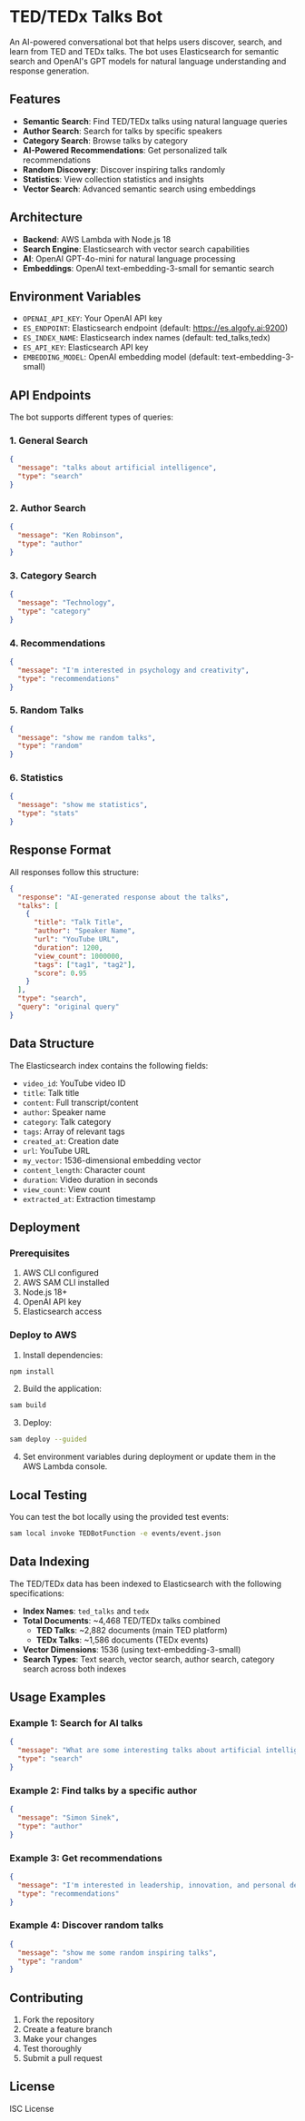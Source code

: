# TED/TEDx Talks Bot

An AI-powered conversational bot that helps users discover, search, and learn from TED and TEDx talks. The bot uses Elasticsearch for semantic search and OpenAI's GPT models for natural language understanding and response generation.

## Features

- **Semantic Search**: Find TED/TEDx talks using natural language queries
- **Author Search**: Search for talks by specific speakers
- **Category Search**: Browse talks by category
- **AI-Powered Recommendations**: Get personalized talk recommendations
- **Random Discovery**: Discover inspiring talks randomly
- **Statistics**: View collection statistics and insights
- **Vector Search**: Advanced semantic search using embeddings

## Architecture

- **Backend**: AWS Lambda with Node.js 18
- **Search Engine**: Elasticsearch with vector search capabilities
- **AI**: OpenAI GPT-4o-mini for natural language processing
- **Embeddings**: OpenAI text-embedding-3-small for semantic search

## Environment Variables

- `OPENAI_API_KEY`: Your OpenAI API key
- `ES_ENDPOINT`: Elasticsearch endpoint (default: https://es.algofy.ai:9200)
- `ES_INDEX_NAME`: Elasticsearch index names (default: ted_talks,tedx)
- `ES_API_KEY`: Elasticsearch API key
- `EMBEDDING_MODEL`: OpenAI embedding model (default: text-embedding-3-small)

## API Endpoints

The bot supports different types of queries:

### 1. General Search
```json
{
  "message": "talks about artificial intelligence",
  "type": "search"
}
```

### 2. Author Search
```json
{
  "message": "Ken Robinson",
  "type": "author"
}
```

### 3. Category Search
```json
{
  "message": "Technology",
  "type": "category"
}
```

### 4. Recommendations
```json
{
  "message": "I'm interested in psychology and creativity",
  "type": "recommendations"
}
```

### 5. Random Talks
```json
{
  "message": "show me random talks",
  "type": "random"
}
```

### 6. Statistics
```json
{
  "message": "show me statistics",
  "type": "stats"
}
```

## Response Format

All responses follow this structure:

```json
{
  "response": "AI-generated response about the talks",
  "talks": [
    {
      "title": "Talk Title",
      "author": "Speaker Name",
      "url": "YouTube URL",
      "duration": 1200,
      "view_count": 1000000,
      "tags": ["tag1", "tag2"],
      "score": 0.95
    }
  ],
  "type": "search",
  "query": "original query"
}
```

## Data Structure

The Elasticsearch index contains the following fields:

- `video_id`: YouTube video ID
- `title`: Talk title
- `content`: Full transcript/content
- `author`: Speaker name
- `category`: Talk category
- `tags`: Array of relevant tags
- `created_at`: Creation date
- `url`: YouTube URL
- `my_vector`: 1536-dimensional embedding vector
- `content_length`: Character count
- `duration`: Video duration in seconds
- `view_count`: View count
- `extracted_at`: Extraction timestamp

## Deployment

### Prerequisites

1. AWS CLI configured
2. AWS SAM CLI installed
3. Node.js 18+
4. OpenAI API key
5. Elasticsearch access

### Deploy to AWS

1. Install dependencies:
```bash
npm install
```

2. Build the application:
```bash
sam build
```

3. Deploy:
```bash
sam deploy --guided
```

4. Set environment variables during deployment or update them in the AWS Lambda console.

## Local Testing

You can test the bot locally using the provided test events:

```bash
sam local invoke TEDBotFunction -e events/event.json
```

## Data Indexing

The TED/TEDx data has been indexed to Elasticsearch with the following specifications:

- **Index Names**: `ted_talks` and `tedx`
- **Total Documents**: ~4,468 TED/TEDx talks combined
  - **TED Talks**: ~2,882 documents (main TED platform)
  - **TEDx Talks**: ~1,586 documents (TEDx events)
- **Vector Dimensions**: 1536 (using text-embedding-3-small)
- **Search Types**: Text search, vector search, author search, category search across both indexes

## Usage Examples

### Example 1: Search for AI talks
```json
{
  "message": "What are some interesting talks about artificial intelligence and its impact on society?",
  "type": "search"
}
```

### Example 2: Find talks by a specific author
```json
{
  "message": "Simon Sinek",
  "type": "author"
}
```

### Example 3: Get recommendations
```json
{
  "message": "I'm interested in leadership, innovation, and personal development",
  "type": "recommendations"
}
```

### Example 4: Discover random talks
```json
{
  "message": "show me some random inspiring talks",
  "type": "random"
}
```

## Contributing

1. Fork the repository
2. Create a feature branch
3. Make your changes
4. Test thoroughly
5. Submit a pull request

## License

ISC License

